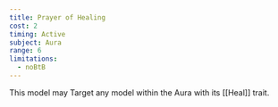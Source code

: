 ```yaml
---
title: Prayer of Healing
cost: 2
timing: Active
subject: Aura
range: 6
limitations:
  - noBtB
---
```

This model may Target any model within the Aura with its [[Heal]] trait.